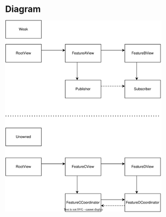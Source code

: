 # Diagram

![Weak or Unowned Example](./MRT%20Jakarta%20Navigation%20Use%20Cases-Weak%20or%20Unowned%20Example.drawio.svg)